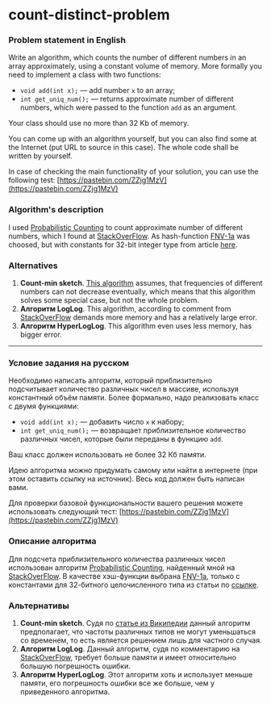 # count-distinct-problem

### Problem statement in English
Write an algorithm, which counts the number of different numbers in an array approximately, using a constant volume of memory. More formally you need to implement a class with two functions:

- ```void add(int x);``` — add number ```x``` to an array;
- ```int get_uniq_num();``` — returns approximate number of different numbers, which were passed to the function ```add``` as an argument.

Your class should use no more than 32 Kb of memory.

You can come up with an algorithm yourself, but you can also find some at the Internet (put URL to source in this case). The whole code shall be written by yourself.

In case of checking the main functionality of your solution, you can use the following test: [https://pastebin.com/ZZjg1MzV](https://pastebin.com/ZZjg1MzV)

### Algorithm's description
I used [Probabilistic Counting](http://www.cse.unsw.edu.au/~cs9314/07s1/lectures/Lin_CS9314_References/fm85.pdf) to count approximate number of different numbers, which I found at [StackOverFlow](https://stackoverflow.com/a/35219704). As hash-function [FNV-1a](https://en.wikipedia.org/wiki/Fowler%E2%80%93Noll%E2%80%93Vo_hash_function#FNV-1a_hash) was choosed, but with constants for 32-bit integer type from article [here](https://ru.wikipedia.org/wiki/FNV#%D0%9C%D0%BE%D0%B4%D0%B8%D1%84%D0%B8%D0%BA%D0%B0%D1%86%D0%B8%D0%B8).

### Alternatives
1. **Count-min sketch**. [This algorithm](https://en.wikipedia.org/wiki/Count%E2%80%93min_sketch) assumes, that frequencies of different numbers can not decrease eventually, which means that this algorithm solves some special case, but not the whole problem.
2. **Алгоритм LogLog**. This algorithm, according to comment from [StackOverFlow](https://stackoverflow.com/a/35219704) demands more memory and has a relatively large error.
3. **Алгоритм HyperLogLog**. This algorithm even uses less memory, has bigger error. 

---
### Условие задания на русском
Необходимо написать алгоритм, который приблизительно подсчитывает количество различных чисел в массиве, используя константный объём памяти.
Более формально, надо реализовать класс с двумя функциями:

- ```void add(int x);``` — добавить число ```x``` к набору;
- ```int get_uniq_num();``` — возвращает приблизительное количество различных чисел, которые были переданы в функцию ```add```.

Ваш класс должен использовать не более 32 Кб памяти. 

Идею алгоритма можно придумать самому или найти в интернете (при этом оставить ссылку на источник). Весь код должен быть написан вами.

Для проверки базовой функциональности вашего решения можете использовать следующий тест: [https://pastebin.com/ZZjg1MzV](https://pastebin.com/ZZjg1MzV)

### Описание алгоритма
Для подсчета приблизительного количества различных чисел использован алгоритм [Probabilistic Counting](http://www.cse.unsw.edu.au/~cs9314/07s1/lectures/Lin_CS9314_References/fm85.pdf), найденный мной на [StackOverFlow](https://stackoverflow.com/a/35219704). В качестве хэш-функции выбрана [FNV-1a](https://en.wikipedia.org/wiki/Fowler%E2%80%93Noll%E2%80%93Vo_hash_function#FNV-1a_hash), только с константами для 32-битного целочисленного типа из статьи по [ссылке](https://ru.wikipedia.org/wiki/FNV#%D0%9C%D0%BE%D0%B4%D0%B8%D1%84%D0%B8%D0%BA%D0%B0%D1%86%D0%B8%D0%B8).

### Альтернативы
1. **Count-min sketch**. Судя по [статье из Википедии](https://en.wikipedia.org/wiki/Count%E2%80%93min_sketch) данный алгоритм предполагает, что частоты различных типов не могут уменьшаться со временем, то есть является решением лишь для частного случая.
2. **Алгоритм LogLog**. Данный алгоритм, судя по комментарию на [StackOverFlow](https://stackoverflow.com/a/35219704), требует больше памяти и имеет относительно большую погрешность ошибки.
3. **Алгоритм HyperLogLog**. Этот алгоритм хоть и использует меньше памяти, его погрешность ошибки все же больше, чем у приведенного алгоритма.
